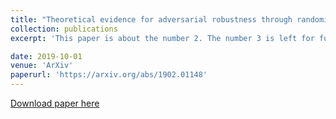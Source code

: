 ```yaml
---
title: "Theoretical evidence for adversarial robustness through randomization: the case of the Exponential family"
collection: publications
excerpt: 'This paper is about the number 2. The number 3 is left for future work.'

date: 2019-10-01
venue: 'ArXiv'
paperurl: 'https://arxiv.org/abs/1902.01148'
---
```

[Download paper here](https://arxiv.org/abs/1902.01148)
